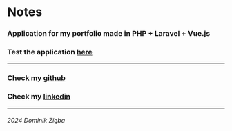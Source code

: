 <h1>Notes</h1>
<h3>Application for my portfolio made in PHP + Laravel + Vue.js</h3>
<h3>Test the application <a target="_blank" href="https://notes.dominik-zieba-portfolio.pl">here</a></h3>
<hr>
<h3>Check my <a target="_blank" href="https://github.com/BigZ25">github</a></h3>
<h3>Check my <a target="_blank" href="https://www.linkedin.com/in/dominik-zięba-474003224">linkedin</a></h3>
<hr>
<h6>2024 Dominik Zięba</h6>

